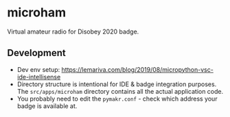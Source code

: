 # microham

Virtual amateur radio for Disobey 2020 badge.

## Development

- Dev env setup: <https://lemariva.com/blog/2019/08/micropython-vsc-ide-intellisense>
- Directory structure is intentional for IDE & badge integration purposes. The `src/apps/microham` directory contains all the actual application code.
- You probably need to edit the `pymakr.conf` - check which address your badge is available at.

